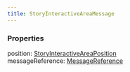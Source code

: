 ```yaml
---
title: StoryInteractiveAreaMessage
---
```


### Properties

<div class="flex flex-col gap-3"><div><div class="flex gap-2"><div class="font-mono p" id="p_position" data-anchor><span class="font-bold">position</span><span class="opacity-50">:</span> <a href="/gh/types/storyinteractiveareaposition"  >StoryInteractiveAreaPosition</a></div></div></div><div><div class="flex gap-2"><div class="font-mono p" id="p_messageReference" data-anchor><span class="font-bold">messageReference</span><span class="opacity-50">:</span> <a href="/gh/types/messagereference"  >MessageReference</a></div></div></div></div>

